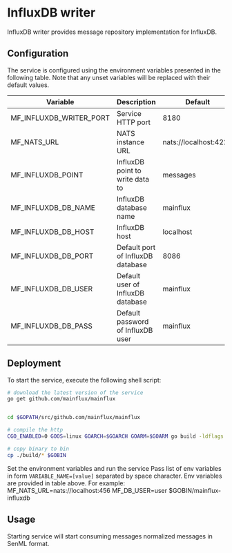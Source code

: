 # InfluxDB writer

InfluxDB writer provides message repository implementation for InfluxDB.

## Configuration

The service is configured using the environment variables presented in the
following table. Note that any unset variables will be replaced with their
default values.

| Variable                | Description                       | Default               |
|-------------------------|-----------------------------------|-----------------------|
| MF_INFLUXDB_WRITER_PORT | Service HTTP port                 | 8180                  |
| MF_NATS_URL             | NATS instance URL                 | nats://localhost:4222 |
| MF_INFLUXDB_POINT       | InfluxDB point to write data to   | messages              |
| MF_INFLUXDB_DB_NAME     | InfluxDB database name            | mainflux              |
| MF_INFLUXDB_DB_HOST     | InfluxDB host                     | localhost             |
| MF_INFLUXDB_DB_PORT     | Default port of InfluxDB database | 8086                  |
| MF_INFLUXDB_DB_USER     | Default user of InfluxDB database | mainflux              |
| MF_INFLUXDB_DB_PASS     | Default password of InfluxDB user | mainflux              |

## Deployment

To start the service, execute the following shell script:

```bash
# download the latest version of the service
go get github.com/mainflux/mainflux


cd $GOPATH/src/github.com/mainflux/mainflux

# compile the http
CGO_ENABLED=0 GOOS=linux GOARCH=$GOARCH GOARM=$GOARM go build -ldflags "-s -w" -o ./build/mainflux-influxdb cmd/influxdb/main.go

# copy binary to bin
cp ./build/* $GOBIN
```

Set the environment variables and run the service
Pass list of env variables in form `VARIABLE_NAME=[value]` separated by space character.
Env variables are provided in table above. For example:
MF_NATS_URL=nats://localhost:456 MF_DB_USER=user $GOBIN/mainflux-influxdb

## Usage

Starting service will start consuming messages normalized messages in SenML format.
